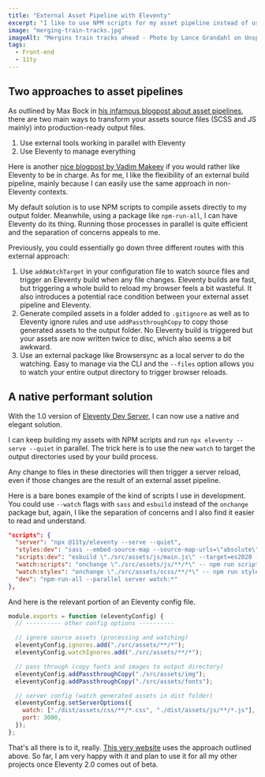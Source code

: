 ```yaml
---
title: "External Asset Pipeline with Eleventy"
excerpt: "I like to use NPM scripts for my asset pipeline instead of using Eleventy to generate assets and orchestrate everything. The latest release of Eleventy Dev Server makes that approach both easy to implement and quite performant."
image: "merging-train-tracks.jpg"
imageAlt: "Mergins train tracks ahead - Photo by Lance Grandahl on Unspash"
tags:
  - Front-end
  - 11ty
---
```


## Two approaches to asset pipelines

As outlined by Max Bock in [his infamous blogpost about asset pipelines](https://mxb.dev/blog/eleventy-asset-pipeline/), there are two main ways to transform your assets source files (SCSS and JS mainly) into production-ready output files.

1. Use external tools working in parallel with Eleventy
2. Use Eleventy to manage everything

Here is another [nice blogpost by Vadim Makeev](https://chriskirknielsen.com/blog/eleventy-asset-pipeline-precompiled-assets/) if you would rather like Eleventy to be in charge. As for me, I like the flexibility of an external build pipeline, mainly because I can easily use the same approach in non-Eleventy contexts.

My default solution is to use NPM scripts to compile assets directly to my output folder. Meanwhile, using a package like `npm-run-all`, I can have Eleventy do its thing. Running those processes in parallel is quite efficient and the separation of concerns appeals to me.

Previously, you could essentially go down three different routes with this external approach:

1. Use `addWatchTarget` in your configuration file to watch source files and trigger an Eleventy build when any file changes. Eleventy builds are fast, but triggering a whole build to reload my browser feels a bit wasteful. It also introduces a potential race condition between your external asset pipeline and Eleventy.
2. Generate compiled assets in a folder added to `.gitignore` as well as to Eleventy ignore rules and use `addPassthroughCopy` to copy those generated assets to the output folder. No Eleventy build is triggered but your assets are now written twice to disc, which also seems a bit awkward.
3. Use an external package like Browsersync as a local server to do the watching. Easy to manage via the CLI and the `--files` option allows you to watch your entire output directory to trigger browser reloads.

## A native performant solution

With the 1.0 version of [Eleventy Dev Server](https://www.11ty.dev/docs/dev-server/), I can now use a native and elegant solution.

I can keep building my assets with NPM scripts and run `npx eleventy --serve --quiet` in parallel. The trick here is to use the new `watch` to target the output directories used by your build process.

Any change to files in these directories will then trigger a server reload, even if those changes are the result of an external asset pipeline.

Here is a bare bones example of the kind of scripts I use in development. You could use `--watch` flags with `sass` and `esbuild` instead of the `onchange` package but, again, I like the separation of concerns and I also find it easier to read and understand.

```json
"scripts": {
  "server": "npx @11ty/eleventy --serve --quiet",
  "styles:dev": "sass --embed-source-map --source-map-urls=\"absolute\" \"./src/assets/scss/main.scss\" \"./dist/assets/css/main.css\"",
  "scripts:dev": "esbuild \"./src/assets/js/main.js\" --target=es2020 --bundle --outfile=\"./dist/assets/js/main.bundle.js\"",
  "watch:scripts": "onchange \"./src/assets/js/**/*\" -- npm run scripts:dev",
  "watch:styles": "onchange \"./src/assets/scss/**/*\" -- npm run styles:dev",
  "dev": "npm-run-all --parallel server watch:*"
},
```

And here is the relevant portion of an Eleventy config file.

```js
module.exports = function (eleventyConfig) {
  // ---------- other config options ----------

  // ignore source assets (processing and watching)
  eleventyConfig.ignores.add("./src/assets/**/*");
  eleventyConfig.watchIgnores.add("./src/assets/**/*");

  // pass through (copy fonts and images to output directory)
  eleventyConfig.addPassthroughCopy("./src/assets/img");
  eleventyConfig.addPassthroughCopy("./src/assets/fonts");

  // server config (watch generated assets in dist folder)
  eleventyConfig.setServerOptions({
    watch: ["./dist/assets/css/**/*.css", "./dist/assets/js/**/*.js"],
    port: 3000,
  });
};
```

That's all there is to it, really. [This very website](https://github.com/jeromecoupe/webstoemp) uses the approach outlined above. So far, I am very happy with it and plan to use it for all my other projects once Eleventy 2.0 comes out of beta.
